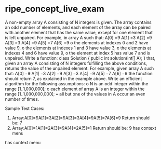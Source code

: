 # ripe_concept_live_exam

A non-empty array A consisting of N integers is given. The array contains an odd number of elements, and each element of the array can be paired with another element that has the same value, except for one element that is left unpaired.
For example, in array A such that:
A[0] =9 A[1] =3 A[2] =9 A[3] =3 A[4] =9 A[5] =7 A[6] =9
o          the elements at indexes 0 and 2 have value 9,
o	the elements at indexes 1 and 3 have value 3,
o	the elements at indexes 4 and 6 have value 9,
o	the element at index 5 has value 7 and is unpaired.
Write a function:
class Solution { public int solution(int[] A); }
that, given an array A consisting of N integers fulfilling the above conditions, returns the value of the unpaired element.
For example, given array A such that:
A[0] =9 A[1] =3 A[2] =9 A[3] =3 A[4] =9 A[5] =7 A[6] =9
the function should return 7, as explained in the example above. Write an efficient algorithm for the following assumptions:
o	N is an odd integer within the range [1..1,000,000];
o	each element of array A is an integer within the range [1..1,000,000,000]; • all but one of the values in A occur an even number of times.

Sample Test Cases:
1. Array:A[0]=9A[1]=3A[2]=9A[3]=3A[4]=9A[5]=7A[6]=9
Return should be: 7
2. Array:A[0]=1A[1]=2A[3]=9A[4]=2A[5]=1
Return should be: 9
has context menu


has context menu
